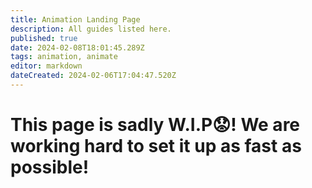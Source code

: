 ```yaml
---
title: Animation Landing Page
description: All guides listed here.
published: true
date: 2024-02-08T18:01:45.289Z
tags: animation, animate
editor: markdown
dateCreated: 2024-02-06T17:04:47.520Z
---
```


# This page is sadly W.I.P😟! We are working hard to set it up as fast as possible!